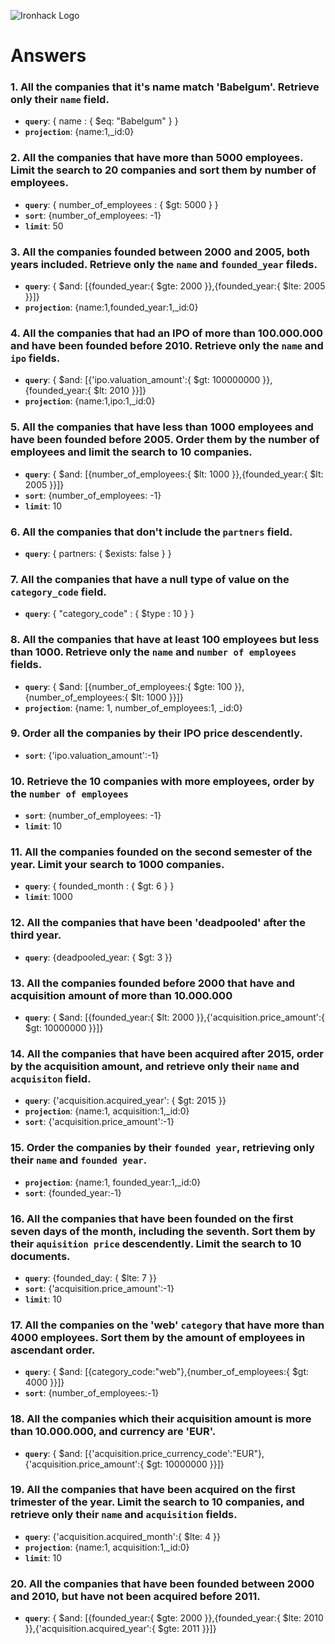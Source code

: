 ![Ironhack Logo](https://i.imgur.com/1QgrNNw.png)

# Answers

### 1. All the companies that it's name match 'Babelgum'. Retrieve only their `name` field.

 - **`query`**: { name : { $eq: "Babelgum" } }
 - **`projection`**: {name:1,_id:0}

### 2. All the companies that have more than 5000 employees. Limit the search to 20 companies and sort them by **number of employees**.

 - **`query`**: { number_of_employees : { $gt: 5000 } }
 - **`sort`**: {number_of_employees: -1}
 - **`limit`**: 50

### 3. All the companies founded between 2000 and 2005, both years included. Retrieve only the `name` and `founded_year` fileds.

 - **`query`**: { $and: [{founded_year:{ $gte: 2000 }},{founded_year:{ $lte: 2005 }}]}
 - **`projection`**: {name:1,founded_year:1,_id:0}

### 4. All the companies that had an IPO of more than 100.000.000 and have been founded before 2010. Retrieve only the `name` and `ipo` fields.

 - **`query`**: { $and: [{'ipo.valuation_amount':{ $gt: 100000000 }},{founded_year:{ $lt: 2010 }}]}
 - **`projection`**: {name:1,ipo:1,_id:0}

### 5. All the companies that have less than 1000 employees and have been founded before 2005. Order them by the number of employees and limit the search to 10 companies.

 - **`query`**: { $and: [{number_of_employees:{ $lt: 1000 }},{founded_year:{ $lt: 2005 }}]}
 - **`sort`**: {number_of_employees: -1}
 - **`limit`**: 10

### 6. All the companies that don't include the `partners` field.

 - **`query`**: { partners: { $exists: false } }

### 7. All the companies that have a null type of value on the `category_code` field.

 - **`query`**: { "category_code" : { $type : 10 } }

### 8. All the companies that have at least 100 employees but less than 1000. Retrieve only the `name` and `number of employees` fields.

 - **`query`**: { $and: [{number_of_employees:{ $gte: 100 }},{number_of_employees:{ $lt: 1000 }}]}
 - **`projection`**: {name: 1, number_of_employees:1, _id:0}

### 9. Order all the companies by their IPO price descendently.

 - **`sort`**: {'ipo.valuation_amount':-1}

### 10. Retrieve the 10 companies with more employees, order by the `number of employees`

 - **`sort`**: {number_of_employees: -1}
 - **`limit`**: 10

### 11. All the companies founded on the second semester of the year. Limit your search to 1000 companies.

 - **`query`**: { founded_month : { $gt: 6 } }
 - **`limit`**: 1000

### 12. All the companies that have been 'deadpooled' after the third year.

 - **`query`**: {deadpooled_year: { $gt: 3 }}

### 13. All the companies founded before 2000 that have and acquisition amount of more than 10.000.000

 - **`query`**: { $and: [{founded_year:{ $lt: 2000 }},{'acquisition.price_amount':{ $gt: 10000000 }}]}

### 14. All the companies that have been acquired after 2015, order by the acquisition amount, and retrieve only their `name` and `acquisiton` field.

 - **`query`**: {'acquisition.acquired_year': { $gt: 2015 }}
 - **`projection`**: {name:1, acquisition:1,_id:0}
 - **`sort`**: {'acquisition.price_amount':-1}

### 15. Order the companies by their `founded year`, retrieving only their `name` and `founded year`.

 - **`projection`**: {name:1, founded_year:1,_id:0}
 - **`sort`**: {founded_year:-1}

### 16. All the companies that have been founded on the first seven days of the month, including the seventh. Sort them by their `aquisition price` descendently. Limit the search to 10 documents.

 - **`query`**: {founded_day: { $lte: 7 }}
 - **`sort`**: {'acquisition.price_amount':-1}
 - **`limit`**: 10

### 17. All the companies on the 'web' `category` that have more than 4000 employees. Sort them by the amount of employees in ascendant order.

 - **`query`**: { $and: [{category_code:"web"},{number_of_employees:{ $gt: 4000 }}]}
 - **`sort`**: {number_of_employees:-1}

### 18. All the companies which their acquisition amount is more than 10.000.000, and currency are 'EUR'.

 - **`query`**: { $and: [{'acquisition.price_currency_code':"EUR"},{'acquisition.price_amount':{ $gt: 10000000 }}]}

### 19. All the companies that have been acquired on the first trimester of the year. Limit the search to 10 companies, and retrieve only their `name` and `acquisition` fields.

 - **`query`**: {'acquisition.acquired_month':{ $lte: 4 }}
 - **`projection`**: {name:1, acquisition:1,_id:0}
  - **`limit`**: 10

### 20. All the companies that have been founded between 2000 and 2010, but have not been acquired before 2011.

 - **`query`**: { $and: [{founded_year:{ $gte: 2000 }},{founded_year:{ $lte: 2010 }},{'acquisition.acquired_year':{ $gte: 2011 }}]}